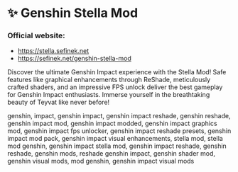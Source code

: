 # ✨ Genshin Stella Mod
### Official website:
- https://stella.sefinek.net
- https://sefinek.net/genshin-stella-mod

Discover the ultimate Genshin Impact experience with the Stella Mod! Safe features like graphical enhancements through ReShade, meticulously crafted shaders, and an impressive FPS unlock deliver the best gameplay for Genshin Impact enthusiasts. Immerse yourself in the breathtaking beauty of Teyvat like never before!

genshin, impact, genshin impact, genshin impact reshade, genshin reshade, genshin impact mod, genshin impact modded, genshin impact graphics mod, genshin impact fps unlocker, genshin impact reshade presets, genshin impact mod pack, genshin impact visual enhancements, stella mod, stella mod genshin, genshin impact stella mod, genshin impact reshade, genshin reshade, genshin mods, reshade genshin impact, genshin shader mod, genshin visual mods, mod genshin, genshin impact visual mods
